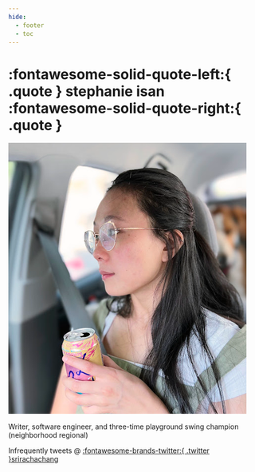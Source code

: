 ```yaml
---
hide:
  - footer
  - toc
---
```


# :fontawesome-solid-quote-left:{ .quote } stephanie isan :fontawesome-solid-quote-right:{ .quote }

<img id="home_pic" src = "../assets/propic2.png" alt="me i guess"> 


Writer, software engineer, and three-time playground swing champion (neighborhood regional) 

Infrequently tweets @ [:fontawesome-brands-twitter:{ .twitter }srirachachang
](https://twitter.com/srirachachang)
